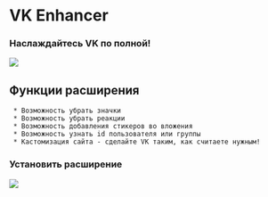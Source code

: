 # VK Enhancer
### Наслаждайтесь VK по полной!
<a href="https://vk.com/vkenhancer"><img src="https://sun9-35.userapi.com/impf/CFcmAkWfHjzic076_R1imGpSeQHwd5VywXM3dQ/jLxRXAyfwJA.jpg?size=1920x768&quality=95&crop=0,0,1920,767&sign=e1c054eb320594ce8e56024865141a12&type=cover_group)"></a>
## Функции расширения
```
 * Возможность убрать значки
 * Возможность убрать реакции
 * Возможность добавления стикеров во вложения
 * Возможность узнать id пользователя или группы
 * Кастомизация сайта - сделайте VK таким, как считаете нужным!
```

  ### Установить расширение
<a href="https://github.com/maxhack1337/vk_enhancer/releases/download/v1.9.0/VK.Enhancer.zip">
  <img src="https://img.shields.io/badge/УСТАНОВИТЬ-blue">
</a>
<div>
  
<div>
